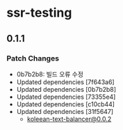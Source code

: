 # ssr-testing

## 0.1.1

### Patch Changes

- 0b7b2b8: 빌드 오류 수정
- Updated dependencies [7f643a6]
- Updated dependencies [0b7b2b8]
- Updated dependencies [73355e4]
- Updated dependencies [c10cb44]
- Updated dependencies [31f5647]
  - koleean-text-balancer@0.0.2
